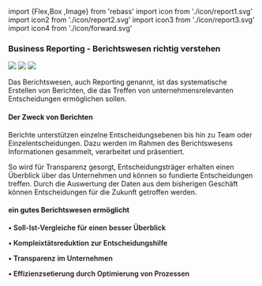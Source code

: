 <!-- @format -->

import {Flex,Box ,Image} from 'rebass'
import icon from './icon/report1.svg'
import icon2 from './icon/report2.svg'
import icon3 from './icon/report3.svg'
import icon4 from './icon/forward.svg'

### Business Reporting - Berichtswesen richtig verstehen

<Image m={[1,10,25]} width={[100,150,180]} src={icon} />
<Image m={[1,10,25]} width={[100,150,180]} src={icon2} />
<Image m={[1,10,25]} width={[100,150,180]} src={icon3} />

Das Berichtswesen, auch Reporting genannt, ist das systematische Erstellen von Berichten, die das Treffen von unternehmensrelevanten Entscheidungen ermöglichen sollen.

#### Der Zweck von Berichten

Berichte unterstützen einzelne Entscheidungsebenen bis hin zu Team oder Einzelentscheidungen. Dazu werden im Rahmen des Berichtswesens Informationen gesammelt, verarbeitet und präsentiert.

So wird für Transparenz gesorgt, Entscheidungsträger erhalten einen Überblick über das Unternehmen und können so fundierte Entscheidungen treffen. Durch die Auswertung der Daten aus dem bisherigen Geschäft können Entscheidungen für die Zukunft getroffen werden.

#### ein gutes Berichtswesen ermöglicht


<div >
<p style="font-weight: 600;text-align: left;">&#8226 Soll-Ist-Vergleiche für einen besser Überblick <br/></p>
<p style="font-weight: 600;text-align: left;">&#8226 Kompleixtätsreduktion zur Entscheidungshilfe <br/></p>
<p style="font-weight: 600;text-align: left;">&#8226 Transparenz im Unternehmen <br/></p>
<p style="font-weight: 600;text-align: left;">&#8226 Effizienzsetierung durch Optimierung von Prozessen <br/></p>
</div>

